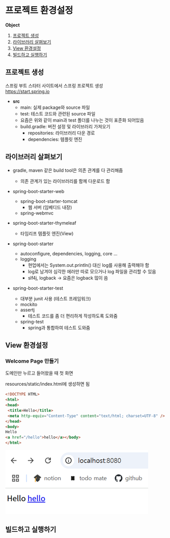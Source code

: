 # 프로젝트 환경설정

**Object**
1. [프로젝트 생성](#프로젝트-생성)
2. [라이브러리 살펴보기](#라이브러리-살펴보기)
3. [View 환경설정](#view-환경설정)
4. [빌드하고 실행하기](#빌드하고-실행하기)

## 프로젝트 생성
스프링 부트 스타터 사이트에서 스프링 프로젝트 생성   
https://start.spring.io

- **src**
  - main: 실제 package와 source 파일
  - test: 테스트 코드와 관련된 source 파일
  - 요즘은 위와 같이 main과 test 폴더를 나누는 것이 표준화 되어있음
  - build.gradle: 버전 설정 및 라이브러리 가져오기
    - repositories: 라이브러리 다운 경로
    - dependencies: 템플릿 엔진

## 라이브러리 살펴보기
- gradle, maven 같은 build tool은 의존 관계를 다 관리해줌
  - 의존 관계가 있는 라이브러리를 함께 다운로드 함

- spring-boot-starter-web
  - spring-boot-starter-tomcat
    - 웹 서버 (임베디드 내장)
  - spring-webmvc
- spring-boot-starter-thymeleaf
  - 타임리프 템플릿 엔진(View)
- spring-boot-starter
  - autoconfigure, dependencies, logging, core ...
  - logging
    - 현업에서는 System.out.println() 대신 log를 사용해 출력해야 함
    - log로 남겨야 심각한 에러만 따로 모으거나 log 파일을 관리할 수 있음
    - slf4j, logback -> 요즘은 logback 많이 씀
- spring-boot-starter-test
  - 대부분 junit 사용 (테스트 프레임워크)
  - mockito
  - assertj
    - 테스트 코드를 좀 더 편리하게 작성하도록 도와줌
  - spring-test
    - spring과 통합하여 테스트 도와줌

## View 환경설정
### Welcome Page 만들기
도메인만 누르고 들어왔을 때 첫 화면

resources/static/index.html에 생성하면 됨
```html
<!DOCTYPE HTML>
<html>
<head>
 <title>Hello</title>
 <meta http-equiv="Content-Type" content="text/html; charset=UTF-8" />
</head>
<body>
Hello
<a href="/hello">hello</a></body>
</html>
```

![settings_1](img/settings_1.png)


## 빌드하고 실행하기

